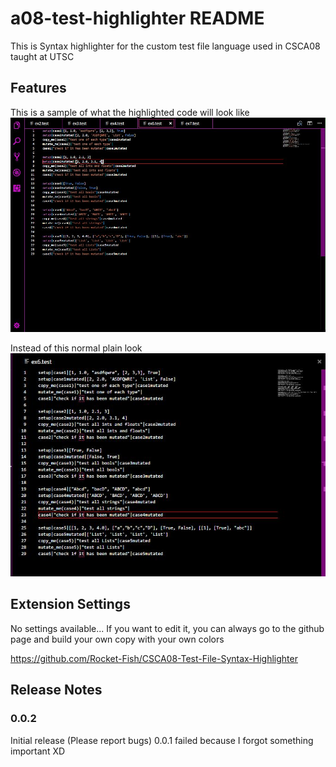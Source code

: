 # a08-test-highlighter README

This is Syntax highlighter for the custom test file language used in CSCA08 taught at UTSC

## Features

This is a sample of what the highlighted code will look like 
![feature X](images/good.JPG)

Instead of this normal plain look
![feature Y](images/bad.JPG)

## Extension Settings

No settings available... If you want to edit it, you can always go to the github page and build your own copy with your own colors

https://github.com/Rocket-Fish/CSCA08-Test-File-Syntax-Highlighter


## Release Notes
### 0.0.2

Initial release (Please report bugs) 0.0.1 failed because I forgot something important XD